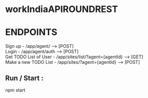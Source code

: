 # workIndiaAPIROUNDREST

# ENDPOINTS

Sign up - /app/agent/   --> [POST] <br>
Login - /app/agent/auth   --> [POST] <br>
Get TODO List of User - /app/sites/list/?agent={agentId}  --> [GET] <br>
Make a new TODO List - /app/sites/?agent={agentId}   --> [POST] <br>


## Run / Start :

npm start
